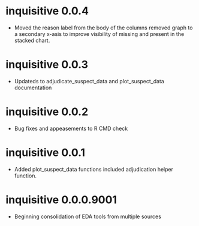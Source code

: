 # inquisitive 0.0.4

* Moved the reason label from the body of the columns removed graph to a secondary x-asis to improve visibility of missing and present in the stacked chart.

# inquisitive 0.0.3

* Updateds to adjudicate_suspect_data and plot_suspect_data documentation

# inquisitive 0.0.2

* Bug fixes and appeasements to R CMD check

# inquisitive 0.0.1

* Added plot_suspect_data functions included adjudication helper function.

# inquisitive 0.0.0.9001

* Beginning consolidation of EDA tools from multiple sources
